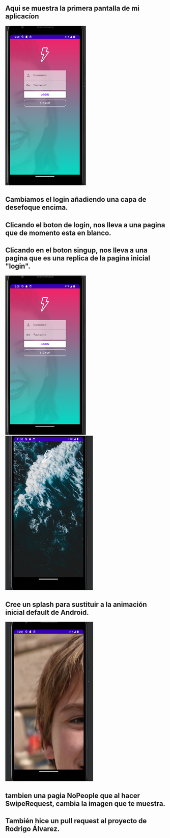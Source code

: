 ## Aqui se muestra la primera pantalla de **mi aplicacíon**
![Login_activity](app/img/primerpag.PNG)
## Cambiamos el login añadiendo una capa de desefoque encima.
## Clicando el boton de login, nos lleva a una pagina que de momento esta en blanco.
## Clicando en el boton singup, nos lleva a una pagina que es una replica de la pagina inicial "login".
![Login_activity](app/img/primerpag.PNG)
![Login_activity](app/img/splash.PNG)
## Cree un splash para sustituir a la animación inicial default de Android.
![Login_activity](app/img/nopeople.PNG)
## tambien una pagia NoPeople que al hacer SwipeRequest, cambia la imagen que te muestra.

## También hice un pull request al proyecto de Rodrigo Álvarez.